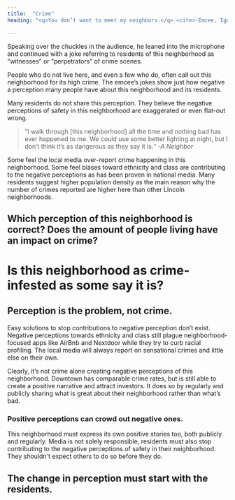 ```yaml
---
title:  "Crime"
heading: "<q>You don’t want to meet my neighbors.</q> <cite>-Emcee, Ignite Lincoln 2016</cite>"

---
```


Speaking over the chuckles in the audience, he leaned into the microphone and continued with a joke referring to residents of this neighborhood as “witnesses” or “perpetrators” of crime scenes.

People who do not live here, and even a few who do, often call out this neighborhood for its high crime. The emcee’s jokes show just how negative a perception many people have about this neighborhood and its residents.

Many residents do not share this perception. They believe the negative perceptions of safety in this neighborhood are exaggerated or even flat-out wrong.

<blockquote><q>I walk through [this neighborhood] all the time and nothing bad has ever happened to me. We could use some better lighting at night, but I don’t think it’s as dangerous as they say it is.</q> <cite> -A Neighbor</cite>
</blockquote>

Some feel the local media over-report crime happening in this neighborhood. Some feel biases toward ethnicity and class are contributing to the negative perceptions as has been proven in national media. Many residents suggest higher population density as the main reason why the number of crimes reported are higher here than other Lincoln neighborhoods.

<h2 class="mt0 f3 f2-ns mb4 lh-solid mb0">Which perception of this neighborhood is correct? Does the amount of people living have an impact on crime?</h2> 
<h1 class="f2 f-subheadline-ns mt0 lh-solid">Is this neighborhood as crime-infested as some say it is?</h1>





<h2 class="mt0 f2 f3-ns mb4 lh-solid">Perception is the problem, not crime.</h2>

Easy solutions to stop contributions to negative perception don’t exist. Negative perceptions towards ethnicity and class still plague neighborhood-focused apps like AirBnb and Nextdoor while they try to curb racial profiling. The local media will always report on sensational crimes and little else on their own.

Clearly, it’s not crime alone creating negative perceptions of this neighborhood. Downtown has comparable crime rates, but is still able to create a positive narrative and attract investors. It does so by regularly and publicly sharing what is great about their neighborhood rather than what’s bad.

<h3 class="pv4 bt bb b--black-70 black-70 mw10 center f3 f2-ns fw3 call-out">Positive perceptions can crowd out negative ones.</h3>

This neighborhood must express its own positive stories too, both publicly and regularly. Media is not solely responsible, residents must also stop contributing to the negative perceptions of safety in their neighborhood. They shouldn't expect others to do so before they do.

<h2 class="mt0 f3 f2-ns mb4 lh-solid">The change in perception must start with the residents.</h2>